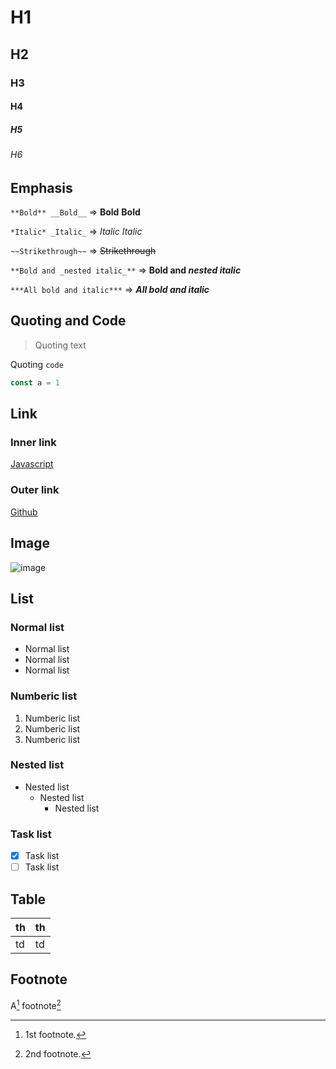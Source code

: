 # H1

## H2

### H3

#### H4

##### H5

###### H6

## Emphasis

`**Bold** __Bold__` => **Bold** __Bold__

`*Italic* _Italic_` => *Italic* _Italic_

`~~Strikethrough~~` => ~~Strikethrough~~

`**Bold and _nested italic_**` => **Bold and _nested italic_**

`***All bold and italic***` => ***All bold and italic***

## Quoting and Code

> Quoting text

Quoting `code`

```js
const a = 1
```

## Link

### Inner link

[Javascript](examples/javascript.md)

### Outer link

[Github](https://github.com/slashnotes)

## Image

![image](https://placekitten.com/100/100)

## List

### Normal list

- Normal list
- Normal list
- Normal list

### Numberic list

1. Numberic list
2. Numberic list
3. Numberic list

### Nested list

- Nested list
  - Nested list
    - Nested list

### Task list

- [x] Task list
- [ ] Task list

## Table

| th | th |
| - | :- |
| td | td |

## Footnote

A[^1] footnote[^2]

[^1]: 1st footnote.
[^2]: 2nd footnote.

